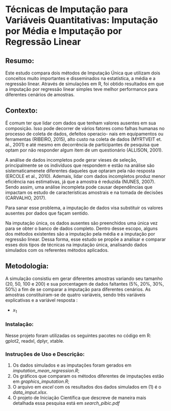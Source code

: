 # Técnicas de Imputação para Variáveis Quantitativas: Imputação por Média e Imputação por Regressão Linear

## Resumo:
Este estudo compara dois métodos de Imputação Única que utilizam dois
conceitos muito importantes e disseminados na estatística, a média e a regressão linear.
Através de simulações em R, foi obtido resultados em que a imputação por regressão linear
simples teve melhor performance para diferentes cenários de amostras.

## Contexto:
É comum ter que
lidar com dados que tenham valores ausentes em sua composição. Isso pode decorrer de
vários fatores como falhas humanas no processo de coleta de dados, defeitos operacio-
nais em equipamentos ou ferramentas (RIBEIRO, 2015), alto custo na coleta de dados
(MYRTVEIT et. al., 2001) e até mesmo em decorrência de participantes de pesquisa que
optam por não responder algum item de um questionário (ALLISON, 2001).

A análise de dados incompletos pode gerar vieses de seleção, principalmente se os indivíduos
que respondem e estão na análise são sistematicamenete diferentes daqueles que optaram
pela não resposta (ERCOLE et al., 2010). Ademais, lidar com dados incompletos produz
menor eficiência nas estimativas, já que a amostra é reduzida (NUNES, 2007). Sendo
assim, uma análise incompleta pode causar dependências que impactam os estudo de
características amostrais e na tomada de decisões (CARVALHO, 2017).

Para sanar esse problema, a imputação de dados visa substituir os valores ausentes por dados que
façam sentido.

Na imputação única, os dados ausentes são preenchidos uma única vez
para se obter o banco de dados completo. Dentro desse escopo, alguns dos métodos
existentes são a imputação pela média e a imputação por regressão linear. Dessa forma,
esse estudo se propõe a analisar e comparar esses dois tipos de técnicas na imputação
única, analisando dados simulados com os referentes métodos aplicados.

## Metodologia:

A simulação consistiu em gerar diferentes amostras variando seu tamanho (20, 50, 100
e 200) e sua porcentagem de dados faltantes (5%, 20%, 30%, 50%) a fim de se comparar
a imputação para diferentes cenários. As amostras constituíram-se de quatro variáveis,
sendo três variáveis explicativas e a variável resposta :

- $x_1$


### Instalação:
Nesse projeto foram utilizadas os seguintes pacotes no código em R: gplot2, readxl, dplyr, xtable.

### Instruções de Uso e Descrição: 
1. Os dados simulados e as imputações foram gerados em *imputation_mean_regression.R*;
2. Os gráficos que comparam os métodos diferentes de imputações estão em *graphics_imputation.R*;
3. O arquivo em *excel* com os resultados dos dados simulados em (1) é o *data_imput.xlsx*.
4. O projeto de Iniciação Científica que descreve de maneira mais detalhada essa pesquisa está em *search_pibic.pdf*
